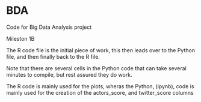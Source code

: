 # BDA
Code for Big Data Analysis project

Mileston 1B 

The R code file is the initial piece of work, this then leads over to the Python file, and then finally back to the R file. 

Note that there are several cells in the Python code that can take several minutes to compile, but rest assured they do work. 

The R code is mainly used for the plots, wheras the Python, (ipynb), code is mainly used for the creation of the actors_score, and twitter_score columns
